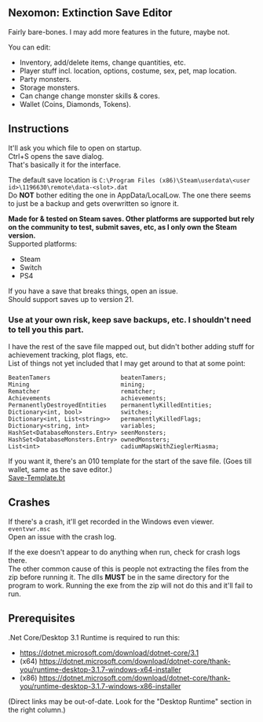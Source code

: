 Nexomon: Extinction Save Editor
---

Fairly bare-bones. I may add more features in the future, maybe not.

You can edit:
- Inventory, add/delete items, change quantities, etc.
- Player stuff incl. location, options, costume, sex, pet, map location.
- Party monsters.
- Storage monsters.
- Can change change monster skills & cores.
- Wallet (Coins, Diamonds, Tokens).

Instructions
---

It'll ask you which file to open on startup.<br>
Ctrl+S opens the save dialog.<br>
That's basically it for the interface.

The default save location is `C:\Program Files (x86)\Steam\userdata\<user id>\1196630\remote\data-<slot>.dat`<br>
Do **NOT** bother editing the one in AppData/LocalLow. The one there seems to just be a backup and gets overwritten so ignore it.

<b>Made for & tested on Steam saves. Other platforms are supported but rely on the community to test, submit saves, etc, as I only own the Steam version.</b><br>
Supported platforms:
- Steam
- Switch
- PS4

If you have a save that breaks things, open an issue.<br>
Should support saves up to version 21.

### Use at your own risk, keep save backups, etc. I shouldn't need to tell you this part.

I have the rest of the save file mapped out, but didn't bother adding stuff for achievement tracking, plot flags, etc.<br>
List of things not yet included that I may get around to that at some point:
```
BeatenTamers                    beatenTamers;
Mining                          mining;
Rematcher                       rematcher;
Achievements                    achievements;
PermanentlyDestroyedEntities    permanentlyKilledEntities;
Dictionary<int, bool>           switches;
Dictionary<int, List<string>>   permanentlyKilledFlags;
Dictionary<string, int>         variables;
HashSet<DatabaseMonsters.Entry> seenMonsters;
HashSet<DatabaseMonsters.Entry> ownedMonsters;
List<int>                       cadiumMapsWithZieglerMiasma;
```

If you want it, there's an 010 template for the start of the save file. (Goes till wallet, same as the save editor.)<br>
[Save-Template.bt](Save-Template.bt)

Crashes
---

If there's a crash, it'll get recorded in the Windows even viewer. `eventvwr.msc`<br>
Open an issue with the crash log.

If the exe doesn't appear to do anything when run, check for crash logs there.<br>
The other common cause of this is people not extracting the files from the zip before running it. The dlls **MUST** be in the same directory for the program to work.
Running the exe from the zip will not do this and it'll fail to run.

Prerequisites
---

.Net Core/Desktop 3.1 Runtime is required to run this:
- https://dotnet.microsoft.com/download/dotnet-core/3.1
- (x64) https://dotnet.microsoft.com/download/dotnet-core/thank-you/runtime-desktop-3.1.7-windows-x64-installer
- (x86) https://dotnet.microsoft.com/download/dotnet-core/thank-you/runtime-desktop-3.1.7-windows-x86-installer

(Direct links may be out-of-date. Look for the "Desktop Runtime" section in the right column.)